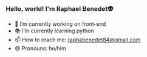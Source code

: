 ### Hello, world! I'm Raphael Benedet👽

- 🔭 I’m currently working on front-end
- 📚 I’m currently learning python
- 📫 How to reach me: raphabenedet84@gmail.com
- 😄 Pronouns: he/him

